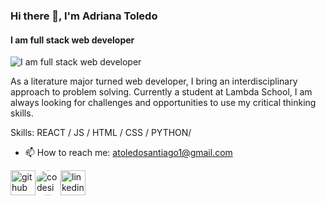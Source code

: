 ### Hi there 👋, I'm Adriana Toledo
#### I am full stack web developer
![I am full stack web developer](https://courses.edx.org/assets/courseware/v1/f3d6441889fde5271aea42355c41c8dc/asset-v1:HarvardX+DigHum_01+1T2020+type@asset+block/course_graphic_banner.jpg)

As a literature major turned web developer, I bring an interdisciplinary approach to problem solving. Currently a student at Lambda School, I am always looking for challenges and opportunities to use my critical thinking skills. 

Skills:  REACT / JS / HTML / CSS / PYTHON/ 

- 📫 How to reach me: atoledosantiago1@gmail.com 


[<img src='https://cdn3.iconfinder.com/data/icons/social-network-round-gloss-shine/512/GitHub_Social-Network-Communicate-Page-Curl-Effect-Circle-Glossy-Shadow-Shine.png' alt='github' height='40'>](https://github.com/atoledo1)[<img src='https://cdn.dribbble.com/users/2077073/screenshots/6547756/codesignal.gif' alt='codesignal' height='40' style='border-radius:50%'>](https://app.codesignal.com/profile/adriana_t2)[<img src='https://cdn3.iconfinder.com/data/icons/social-network-round-gloss-shine/512/LinkedIn_Social-Network-Communicate-Page-Curl-Effect-Circle-Glossy-Shadow-Shine.png' alt='linkedin' height='40'>](https://www.linkedin.com/in/ats2012/)

